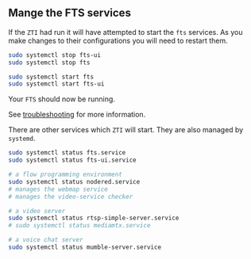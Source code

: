
## Mange the FTS services

If the `ZTI` had run it will have attempted to start the `fts` services.
As you make changes to their configurations you will need to restart them.
```bash
sudo systemctl stop fts-ui
sudo systemctl stop fts

sudo systemctl start fts
sudo systemctl start fts-ui
```

Your `FTS` should now be running.

See [troubleshooting](../../Troubleshooting/troubleshooting_faq.md) for more information.

There are other services which `ZTI` will start.
They are also managed by `systemd`.

```bash
sudo systemctl status fts.service
sudo systemctl status fts-ui.service

# a flow programming environment
sudo systemctl status nodered.service
# manages the webmap service
# manages the video-service checker

# a video server
sudo systemctl status rtsp-simple-server.service
# sudo systemctl status mediamtx.service

# a voice chat server
sudo systemctl status mumble-server.service
```
